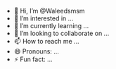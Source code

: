 - 👋 Hi, I’m @Waleedsmsm
- 👀 I’m interested in ...
- 🌱 I’m currently learning ...
- 💞️ I’m looking to collaborate on ...
- 📫 How to reach me ...
- 😄 Pronouns: ...
- ⚡ Fun fact: ...

<!---
Waleedsmsm/Waleedsmsm is a ✨ special ✨ repository because its `README.md` (this file) appears on your GitHub profile.
You can click the Preview link to take a look at your changes.
--->
